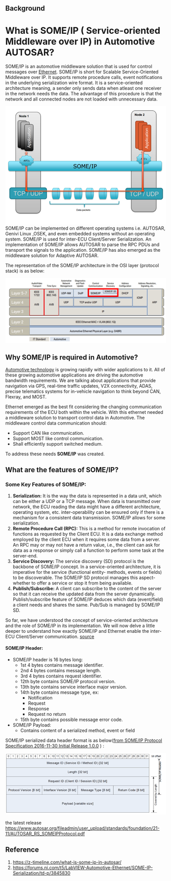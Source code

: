 ## Background







# What is SOME/IP ( Service-oriented Middleware over IP) in Automotive AUTOSAR?

SOME/IP is an automotive middleware solution that is used for control messages over [Ethernet](https://z-timeline.com/basics-of-ethernet-tutorial-a-definitive-guide/). SOME/IP is short for Scalable Service-Oriented Middleware over IP. It supports remote procedure calls, event notifications in the underlying serialization wire format. It is a service-oriented architecture meaning, a sender only sends data when atleast one receiver in the network needs the data. The advantage of this procedure is that the network and all connected nodes are not loaded with unnecessary data.

![](img/2022-01-08_150314.png)SOME/IP can be implemented on different operating systems i.e. AUTOSAR, Genivi Linux ,OSEK, and even embedded systems without an operating system. SOME/IP is used for inter-ECU Client/Server Serialization. An implementation of SOME/IP allows AUTOSAR to parse the RPC PDUs and transport the signals to the application. SOME/IP has also emerged as the middleware solution for Adaptive AUTOSAR.

The representation of the SOME/IP architecture in the OSI layer (protocol stack) is as below:

![](img/image-18.png)

## Why SOME/IP is required in Automotive?

[Automotive technology](https://z-timeline.com/automotive-ethernet-what-is-driving-force-to-the-adaption-of-in-vehicle-networks-to-ethernet/) is growing rapidly with wider applications to it. All of these growing automotive applications are driving the automotive bandwidth requirements. We are talking about applications that provide navigation via GPS, real-time traffic updates, V2X connectivity, ADAS, precise telematics systems for in-vehicle navigation to think beyond CAN, Flexray, and MOST.

Ethernet emerged as the best fit considering the changing communication requirements of the ECU both within the vehicle. With this ethernet needed a middleware solution to transport control data in Automotive. The middleware control data communication should:

- Support CAN like communication.
- Support MOST like control communication.
- Shall efficiently support switched medium.

To address these needs **SOME/IP** was created.

## What are the features of SOME/IP?

### Some Key Features of SOME/IP:

1. **Serialization:** It is the way the data is represented in a data unit, which can be either a UDP or a TCP message. When data is transmitted over network, the ECU reading the data might have a different architecture, operating system, etc. inter-operability can be ensured only if there is a mechanism for a consistent data transmission. SOME/IP allows for some serialization.
2. **Remote Procedure Call (RPC):** This is a method for remote invocation of functions as requested by the Client ECU. It is a data exchange method employed by the client ECU when it requires some data from a server. An RPC may or may not have a return value, i.e., the client can ask for data as a response or simply call a function to perform some task at the server-end.
3. **Service Discovery:** The service discovery (SD) protocol is the backbone of SOME/IP concept. In a service-oriented architecture, it is imperative for the service (functional entity- methods, events or fields) to be discoverable. The SOME/IP SD protocol manages this aspect- whether to offer a service or stop it from being available.
4. **Publish/Subscribe:** A client can subscribe to the content of the server so that it can receive the updated data from the server dynamically. Publish/subscribe feature of SOME/IP deduces which data (event/field) a client needs and shares the same. Pub/Sub is managed by SOME/IP SD.

So far, we have understood the concept of service-oriented architecture and the role of SOME/IP in its implementation. We will now delve a little deeper to understand how exactly SOME/IP and Ethernet enable the inter-ECU Client/Server communication. [source](https://www.embitel.com/blog/embedded-blog/how-some-ip-enables-service-oriented-architecture-in-ecu-network)

#### SOME/IP Header:

- SOME/IP header is 16 bytes long:
  - 1st 4 bytes contains message identifier. 
  - 2nd 4 bytes contains message length.
  - 3rd 4 bytes contains request identifier.
  - 12th byte contains SOME/IP protocol version.
  - 13th byte contains service interface major version.
  - 14th byte contains message type, ex:
    - Notification
    - Request
    - Response
    - Request no return
  - 15th byte contains possible message error code.
- SOME/IP Payload: 
  - Contains content of a serialized method, event or field

SOME/IP serialized data header format is as below([from SOME/IP Protocol Specification 2016-11-30 Initial Release 1.0.0](https://www.autosar.org/fileadmin/user_upload/standards/foundation/1-0/AUTOSAR_RS_SOMEIPProtocol.pdf#page=15&zoom=100,352,392) ) :

![](img/image-21.png)

the latest release https://www.autosar.org/fileadmin/user_upload/standards/foundation/21-11/AUTOSAR_RS_SOMEIPProtocol.pdf





## Reference

1. https://z-timeline.com/what-is-some-ip-in-autosar/
2. https://forums.ni.com/t5/LabVIEW-Automotive-Ethernet/SOME-IP-Serialization/td-p/3845830
